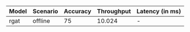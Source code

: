 | Model   | Scenario   |   Accuracy |   Throughput | Latency (in ms)   |
|---------|------------|------------|--------------|-------------------|
| rgat    | offline    |         75 |       10.024 | -                 |
